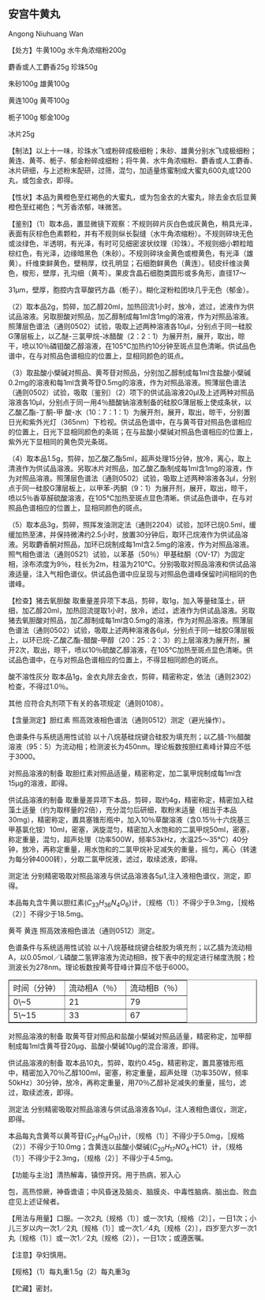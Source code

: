 ## 安宫牛黄丸

Angong Niuhuang Wan

【处方】牛黄100g 水牛角浓缩粉200g

麝香或人工麝香25g 珍珠50g

朱砂100g 雄黄100g

黄连100g 黄芩100g

栀子100g 郁金100g

冰片25g

【制法】以上十一味，珍珠水飞或粉碎成极细粉；朱砂、雄黄分别水飞成极细粉；黄连、黄芩、栀子、郁金粉碎成细粉；将牛黄、水牛角浓缩粉、麝香或人工麝香、冰片研细，与上述粉末配研，过筛，混匀，加适量炼蜜制成大蜜丸600丸或1200丸，或包金衣，即得。

【性状】本品为黄橙色至红褐色的大蜜丸，或为包金衣的大蜜丸，除去金衣后显黄橙色至红褐色；气芳香浓郁，味微苦。

【鉴别】（1）取本品，置显微镜下观察：不规则碎片灰白色或灰黄色，稍具光泽，表面有灰棕色色素颗粒，并有不规则纵长裂缝（水牛角浓缩粉）。不规则碎块无色或淡绿色，半透明，有光泽，有时可见细密波状纹理（珍珠）。不规则细小颗粒暗棕红色，有光泽，边缘暗黑色（朱砂）。不规则碎块金黄色或橙黄色，有光泽（雄黄）。纤维束鲜黄色，壁稍厚，纹孔明显；石细胞鲜黄色（黄连）。韧皮纤维淡黄色，梭形，壁厚，孔沟细（黄芩）。果皮含晶石细胞类圆形或多角形，直径17～

31μm，壁厚，胞腔内含草酸钙方晶（栀子）。糊化淀粉粒团块几乎无色（郁金）。

（2）取本品2g，剪碎，加乙醇20ml，加热回流1小时，放冷，滤过，滤液作为供试品溶液。另取胆酸对照品，加乙醇制成每1ml含1mg的溶液，作为对照品溶液。照薄层色谱法（通则0502）试验，吸取上述两种溶液各10μl，分别点于同一硅胶G薄层板上，以乙醚-三氯甲烷-冰醋酸（2：2：1）为展开剂，展开，取出，晾干，喷以10％磷钼酸乙醇溶液，在105℃加热约10分钟至斑点显色清晰。供试品色谱中，在与对照品色谱相应的位置上，显相同颜色的斑点。

（3）取盐酸小檗碱对照品、黄芩苷对照品，分别加乙醇制成每1ml含盐酸小檗碱0.2mg的溶液和每1ml含黄芩苷0.5mg的溶液，作为对照品溶液。照薄层色谱法（通则0502）试验，吸取〔鉴别〕（2）项下的供试品溶液20μl及上述两种对照品溶液各10μl，分别点于同一用4％醋酸钠溶液制备的硅胶G薄层板上使成条状，以乙酸乙酯-丁酮-甲 酸-水（10：7：1：1）为展开剂，展开，取出，晾干，分别置日光和紫外光灯（365nm）下检视。供试品色谱中，在与黄芩苷对照品色谱相应的位置上，日光下显相同颜色的条斑；在与盐酸小檗碱对照品色谱相应的位置上，紫外光下显相同的黄色荧光条斑。

（4）取本品1.5g，剪碎，加乙酸乙酯5ml，超声处理15分钟，放冷，离心，取上清液作为供试品溶液。另取冰片对照品，加乙酸乙酯制成每1ml含1mg的溶液，作为对照品溶液。照薄层色谱法（通则0502）试验，吸取上述两种溶液各3μl，分别点于同一硅胶G薄层板上，以甲苯-丙酮（9：1）为展开剂，展开，取出，晾干，喷以5％香草醛硫酸溶液，在105℃加热至斑点显色清晰。供试品色谱中，在与对照品色谱相应的位置上，显相同颜色的斑点。

（5）取本品3g，剪碎，照挥发油测定法（通则2204）试验，加环已烷0.5ml，缓缓加热至沸，并保持微沸约2.5小时，放置30分钟后，取环己烷液作为供试品溶液。另取麝香酮对照品，加环已烷制成每1ml含2.5mg的溶液，作为对照品溶液。照气相色谱法（通则0521）试验，以苯基（50％）甲基硅酮（OV-17）为固定相，涂布浓度为9％，柱长为2m，柱温为210℃。分别吸取对照品溶液和供试品溶液适量，注入气相色谱仪。供试品色谱中应呈现与对照品色谱峰保留时间相同的色谱峰。

【检查】猪去氧胆酸 取重量差异项下本品，剪碎，取1g，加入等量硅藻土，研细，加乙醇20ml，加热回流提取1小时，放冷，滤过，滤液作为供试品溶液。另取猪去氧胆酸对照品，加乙醇制成每1ml含0.5mg的溶液，作为对照品溶液。照薄层色谱法（通则0502）试验，吸取上述两种溶液各6μl，分别点于同一硅胶G薄层板上，以环已烷-乙酸乙酯-醋酸-甲醇（20：25：2：3）的上层溶液为展开剂，展开2次，取出，晾干，喷以10％硫酸乙醇溶液，在105℃加热至斑点显色清晰。供试品色谱中，在与对照品色谱相应的位置上，不得显相同颜色的斑点。

酸不溶性灰分 取本品1g，金衣丸除去金衣，剪碎，精密称定，依法（通则2302）检查，不得过1.0％。

其他 应符合丸剂项下有关的各项规定（通则0108）。

【含量测定】胆红素 照高效液相色谱法（通则0512）测定（避光操作）。

色谱条件与系统适用性试验 以十八烷基硅烷键合硅胶为填充剂；以乙腈-1％醋酸溶液（95：5）为流动相；检测波长为450nm。理论板数按胆红素峰计算应不低于3000。

对照品溶液的制备 取胆红素对照品适量，精密称定，加二氯甲烷制成每1ml含15μg的溶液，即得。

供试品溶液的制备 取重量差异项下本品，剪碎，取约4g，精密称定，精密加入硅藻土适量（约为取样量的2倍），充分混匀后研细，取粉末适量（相当于本品30mg），精密称定，置具塞锥形瓶中，加入10％草酸溶液（含0.15％十六烷基三甲基氯化铵）10ml，密塞，涡旋混匀，精密加入水饱和的二氯甲烷50ml，密塞，称定重量，混匀，超声处理（功率500W，频率53kHz，水温25～35℃）40分钟，放冷，再称定重量，用水饱和的二氯甲烷补足减失的重量，摇匀，离心（转速为每分钟4000转），分取二氯甲烷液，滤过，取续滤液，即得。

测定法 分别精密吸取对照品溶液与供试品溶液各5μ1,注入液相色谱仪，测定，即得。

本品每丸含牛黄以胆红素$( C _ { 3 3 } H _ { 3 6 } N _ { 4 } O _ { 6 } )$计，〔规格（1）〕不得少于9.3mg，［规格（2）］不得少于18.5mg。

黄芩 黄连 照高效液相色谱法（通则0512）测定。

色谱条件与系统适用性试验 以十八烷基硅烷键合硅胶为填充剂；以乙腈为流动相A，以0.05mol／L磷酸二氢钾溶液为流动相B，按下表中的规定进行梯度洗脱；检测波长为278nm。理论板数按黄芩苷峰计算应不低于6000。

<table border="1" ><tr>
<td colspan="1" rowspan="1">时间（分钟）</td>
<td colspan="1" rowspan="1">流动相A（％）</td>
<td colspan="1" rowspan="1">流动相B（％）</td>
</tr><tr>
<td colspan="1" rowspan="1">0\~5</td>
<td colspan="1" rowspan="1">21 </td>
<td colspan="1" rowspan="1">79 </td>
</tr><tr>
<td colspan="1" rowspan="1">5\~15</td>
<td colspan="1" rowspan="1">33 </td>
<td colspan="1" rowspan="1">67 </td>
</tr></table>

对照品溶液的制备 取黄芩苷对照品和盐酸小檗碱对照品适量，精密称定，加甲醇制成每1ml含黄芩苷20μg、盐酸小檗碱10μg的混合溶液，即得。

供试品溶液的制备 取本品10丸，剪碎，取约0.45g，精密称定，置具塞锥形瓶中，精密加入70％乙醇100ml，密塞，称定重量，超声处理（功率350W，频率50kHz）30分钟，放冷，再称定重量，用70％乙醇补足减失的重量，摇匀，滤过，取续滤液，即得。

测定法 分别精密吸取对照品溶液与供试品溶液各10μl，注人液相色谱仪，测定，即得。

本品每丸含黄芩以黄芩苷$( C _ { 2 1 } H _ { 1 8 } O _ { 1 1 } )$计，〔规格（1）］不得少于5.0mg，［规格（2）〕不得少于10.0mg；含黄连以盐酸小檗碱$( C _ { 2 0 } H _ { 1 7 } N O _ { 4 } \cdot$HC1）计，〔规格（1）］不得少于2.3mg，〔规格（2）］不得少于4.5mg。

【功能与主治】清热解毒，镇惊开窍。用于热病，邪入心

包，高热惊厥，神昏谵语；中风昏迷及脑炎、脑膜炎、中毒性脑病、脑出血、败血症见上述证候者。

【用法与用量】口服。一次2丸〔规格（1）〕或一次1丸〔规格（2）］，一日1次；小儿三岁以内一次1／2丸〔规格（1）］或一次1／4丸〔规格（2）〕，四岁至六岁一次1丸〔规格（1）〕或一次1／2丸〔规格（2）〕，一日1次；或遵医嘱。

【注意】孕妇慎用。

【规格】（1）每丸重1.5g（2）每丸重3g

【贮藏】密封。